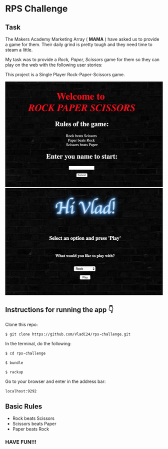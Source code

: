 # RPS Challenge

Task
----

The Makers Academy Marketing Array ( **MAMA** ) have asked us to provide a game for them. Their daily grind is pretty tough and they need time to steam a little.

My task was to provide a _Rock, Paper, Scissors_ game for them so they can play on the web with the following user stories:

This project is a Single Player Rock-Paper-Scissors game.

![](images/home_page.png)
![](images/game_page.png)

## Instructions for running the app :point_down:

Clone this repo:
```
$ git clone https://github.com/VladC24/rps-challenge.git
```

In the terminal, do the following:

```
$ cd rps-challenge
```
```
$ bundle
```
```
$ rackup
```

Go to your browser and enter in the address bar:
```
localhost:9292
```

## Basic Rules

- Rock beats Scissors
- Scissors beats Paper
- Paper beats Rock

### HAVE FUN!!!
